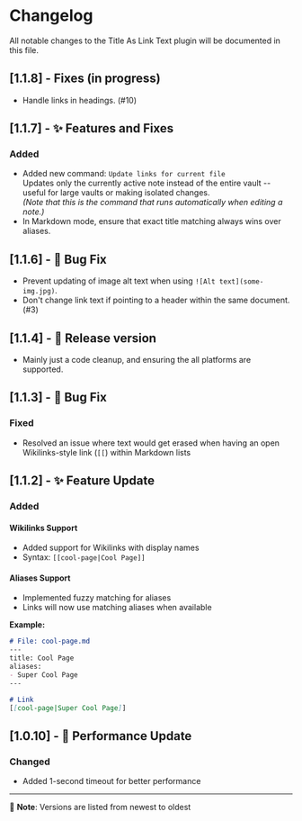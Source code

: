 # Changelog

All notable changes to the Title As Link Text plugin will be documented in this file.

## [1.1.8] - Fixes (in progress)

- Handle links in headings. (#10)

## [1.1.7] - ✨ Features and Fixes

### Added

- Added new command: `Update links for current file`<br>
  Updates only the currently active note instead of the entire vault -- useful for large vaults or making isolated changes.<br>
  _(Note that this is the command that runs automatically when editing a note.)_
- In Markdown mode, ensure that exact title matching always wins over aliases.


## [1.1.6] - 🐛 Bug Fix

- Prevent updating of image alt text when using `![Alt text](some-img.jpg)`.
- Don't change link text if pointing to a header within the same document. (#3)

## [1.1.4] - 🚀 Release version

- Mainly just a code cleanup, and ensuring the all platforms are supported.

## [1.1.3] - 🐛 Bug Fix

### Fixed

- Resolved an issue where text would get erased when having an open Wikilinks-style link (`[[`) within Markdown lists

## [1.1.2] - ✨ Feature Update

### Added

#### Wikilinks Support

- Added support for Wikilinks with display names
- Syntax: `[[cool-page|Cool Page]]`

#### Aliases Support

- Implemented fuzzy matching for aliases
- Links will now use matching aliases when available

**Example:**

```markdown
# File: cool-page.md
---
title: Cool Page
aliases:
- Super Cool Page
---

# Link
[[cool-page|Super Cool Page]]
```

## [1.0.10] - 🔧 Performance Update

### Changed

- Added 1-second timeout for better performance

--------------------------------------------------------------------------------

📝 **Note**: Versions are listed from newest to oldest
